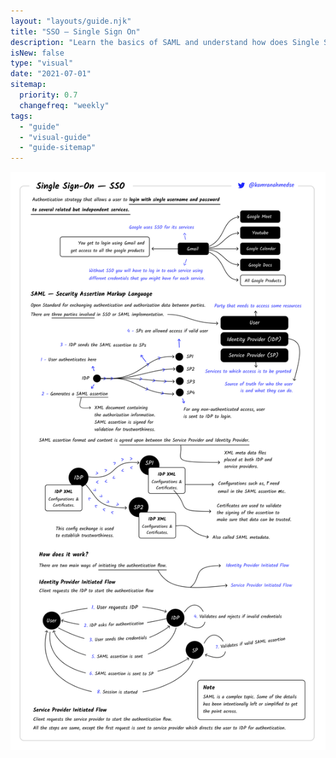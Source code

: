 ```yaml
---
layout: "layouts/guide.njk"
title: "SSO — Single Sign On"
description: "Learn the basics of SAML and understand how does Single Sign On work."
isNew: false
type: "visual"
date: "2021-07-01"
sitemap:
  priority: 0.7
  changefreq: "weekly"
tags:
  - "guide"
  - "visual-guide"
  - "guide-sitemap"
---
```


[![](/assets/guides/sso.png)](/assets/guides/sso.png)

